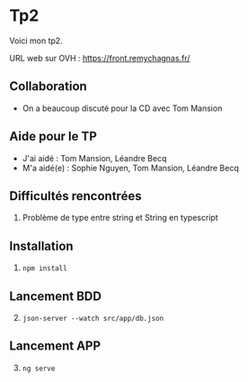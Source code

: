 # Tp2

Voici mon tp2.

URL web sur OVH : https://front.remychagnas.fr/

## Collaboration

- On a beaucoup discuté pour la CD avec Tom Mansion

## Aide pour le TP

- J'ai aidé : Tom Mansion, Léandre Becq
- M'a aidé(e) : Sophie Nguyen, Tom Mansion, Léandre Becq

## Difficultés rencontrées

1. Problème de type entre string et String en typescript

## Installation

1. ```npm install```

## Lancement BDD

2. ```json-server --watch src/app/db.json```

## Lancement APP

3. ```ng serve```